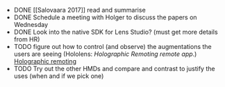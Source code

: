 - DONE [[Salovaara 2017]] read and summarise
- DONE Schedule a meeting with Holger to discuss the papers on Wednesday
- DONE Look into the native SDK for Lens Studio? (must get more details from HR)
- TODO figure out how to control (and observe) the augmentations the users are seeing (Hololens: *Holographic Remoting remote app*.) [Holographic remoting](https://learn.microsoft.com/en-us/windows/mixed-reality/develop/unity/use-pc-resources)
- TODO Try out the other HMDs and compare and contrast to justify the uses (when and if we pick one)